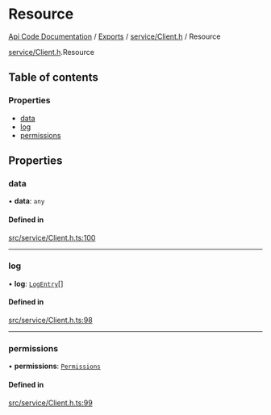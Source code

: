 # Resource
 
[Api Code Documentation](../README.md) / [Exports](../modules.md) / [service/Client.h](../modules/service_Client_h.md) / Resource

[service/Client.h](../modules/service_Client_h.md).Resource

## Table of contents

### Properties

- [data](service_Client_h.Resource.md#data)
- [log](service_Client_h.Resource.md#log)
- [permissions](service_Client_h.Resource.md#permissions)

## Properties

### data

• **data**: `any`

#### Defined in

[src/service/Client.h.ts:100](https://github.com/openkfw/TruBudget/blob/0804644/api/src/service/Client.h.ts#L100)

___

### log

• **log**: [`LogEntry`](service_Client_h.LogEntry.md)[]

#### Defined in

[src/service/Client.h.ts:98](https://github.com/openkfw/TruBudget/blob/0804644/api/src/service/Client.h.ts#L98)

___

### permissions

• **permissions**: [`Permissions`](../modules/authz_types.md#permissions)

#### Defined in

[src/service/Client.h.ts:99](https://github.com/openkfw/TruBudget/blob/0804644/api/src/service/Client.h.ts#L99)

